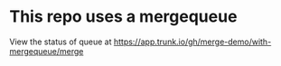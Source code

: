 # This repo uses a mergequeue

View the status of queue at https://app.trunk.io/gh/merge-demo/with-mergequeue/merge
